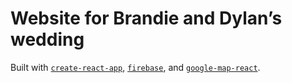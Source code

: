 # Website for Brandie and Dylan’s wedding

Built with [`create-react-app`](https://www.github.com/facebook/create-react-app), [`firebase`](https://firebase.google.com/docs/web/setup), and [`google-map-react`](https://github.com/google-map-react/google-map-react).